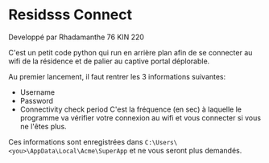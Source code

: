 # Residsss Connect
Developpé par Rhadamanthe 76 KIN 220

C'est un petit code python qui run en arrière plan afin de se connecter au wifi de la résidence et de palier au captive portal déplorable.

Au premier lancement, il faut rentrer les 3 informations suivantes:
- Username
- Password
- Connectivity check period
		C'est la fréquence (en sec) à laquelle le programme va vérifier votre connexion au wifi et vous connecter si vous ne l'êtes plus.

Ces informations sont enregistrées dans `C:\Users\<you>\AppData\Local\Acme\SuperApp` et ne vous seront plus demandés.
